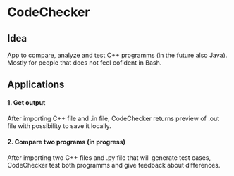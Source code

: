 # CodeChecker

## Idea
App to compare, analyze and test C++ programms (in the future also Java). Mostly for people that does not feel cofident in Bash.
  
## Applications
#### 1. Get output
After importing C++ file and .in file, CodeChecker returns preview of .out file with possibility to save it locally.

#### 2. Compare two programs (in progress)
After importing two C++ files and .py file that will generate test cases, CodeChecker test both programms and give feedback about differences.
